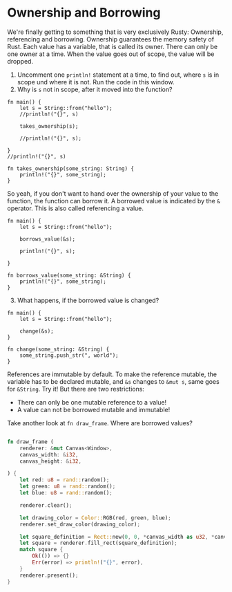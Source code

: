 # Ownership and Borrowing

We're finally getting to something that is very exclusively Rusty: Ownership, referencing and borrowing. Ownership guarantees the memory safety of Rust. Each value has a variable, that is called its owner. There can only be one owner at a time. When the value goes out of scope, the value will be dropped.

1. Uncomment one `println!` statement at a time, to find out, where `s` is in scope und where it is not. Run the code in this window.
2. Why is `s` not in scope, after it moved into the function?

```rust, editable
fn main() {
    let s = String::from("hello");  
    //println!("{}", s)

    takes_ownership(s);

    //println!("{}", s);

}
//println!("{}", s)

fn takes_ownership(some_string: String) {
    println!("{}", some_string);
}
```

So yeah, if you don't want to hand over the ownership of your value to the function, the function can borrow it. A borrowed value is indicated by the `&` operator. This is also called referencing a value.

```rust, editable
fn main() {
    let s = String::from("hello");  

    borrows_value(&s);

    println!("{}", s);

}

fn borrows_value(some_string: &String) {
    println!("{}", some_string);
}
```

3. What happens, if the borrowed value is changed?

```rust, editable
fn main() {
    let s = String::from("hello");

    change(&s);
}

fn change(some_string: &String) {
    some_string.push_str(", world");
}
```

References are immutable by default. To make the reference mutable, the variable has to be declared mutable, and `&s` changes to `&mut s`, same goes for `&String`. Try it!
But there are two restrictions:

* There can only be one mutable reference to a value!
* A value can not be borrowed mutable and immutable!

Take another look at `fn draw_frame`. Where are borrowed values?

```rust

fn draw_frame (
    renderer: &mut Canvas<Window>,
    canvas_width: &i32,
    canvas_height: &i32,

) {
    let red: u8 = rand::random();
    let green: u8 = rand::random();
    let blue: u8 = rand::random();

    renderer.clear();

    let drawing_color = Color::RGB(red, green, blue);
    renderer.set_draw_color(drawing_color);

    let square_definition = Rect::new(0, 0, *canvas_width as u32, *canvas_height as u32);
    let square = renderer.fill_rect(square_definition);
    match square {
        Ok(()) => {}
        Err(error) => println!("{}", error),
    }
    renderer.present();
}
```
